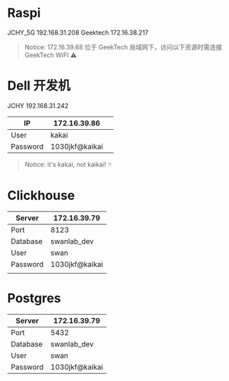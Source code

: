 # Raspi
JCHY_5G 192.168.31.208
Geektech 172.16.38.217
> Notice: 172.16.39.68 位于 GeekTech 局域网下，访问以下资源时需连接 GeekTech WiFI ⚠
# Dell 开发机

JCHY 192.168.31.242

| IP       | 172.16.39.86   |     |
| -------- | -------------- | --- |
| User     | kakai          |     |
| Password | 1030jkf@kaikai |     |
> Notice: it's kakai, not kaikai! 🃏
# Clickhouse

| Server   | 172.16.39.79   |
| -------- | -------------- |
| Port     | 8123           |
| Database | swanlab_dev    |
| User     | swan           |
| Password | 1030jkf@kaikai |
|          |                |
# Postgres

| Server   | 172.16.39.79   |
| -------- | -------------- |
| Port     | 5432           |
| Database | swanlab_dev    |
| User     | swan           |
| Password | 1030jkf@kaikai |
